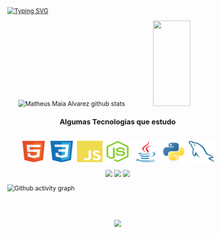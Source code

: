 [![Typing SVG](https://readme-typing-svg.herokuapp.com/?color=DB0707&size=35&center=true&vCenter=true&width=1000&lines=Ola!+Me+Chamo+Bernardo;Tenho+17+anos;Sou+de+Criciúma;Estudo+programação++no+Cedup;Curso+TECNICO+EM+INFORMATICA;Seja+bem-vindo+a+meu+perfil)](https://git.io/typing-svg)


<div align="center">  
  <img width="49%" height="195px" src="https://github-readme-stats.vercel.app/api?username=BernardoSsilva&show_icons=true&count_private=true&hide_border=true&title_color=00bfbf&icon_color=00bfbf&text_color=c9d1d9&bg_color=0d1117" alt="Matheus Maia Alvarez github stats" /> 
  <img width="41%" height="195px" src="https://github-readme-stats.vercel.app/api/top-langs/?username=BernardoSsilva&layout=compact&hide_border=true&title_color=00bfbf&text_color=00bfbf&bg_color=0d1117" />
</div>

<h3 align="center">Algumas Tecnologias que estudo</h3>
<div style="display: inline_block" align="center" ><br>
  <img align="center" alt="Bernardo-HTML" height="50" width="60" src="https://raw.githubusercontent.com/devicons/devicon/master/icons/html5/html5-original.svg">
  <img align="center" alt="Bernardo-CSS" height="50" width="60" src="https://raw.githubusercontent.com/devicons/devicon/master/icons/css3/css3-original.svg">
  <img align="center" alt="Bernardo-Js" height="50" width="60" src="https://raw.githubusercontent.com/devicons/devicon/master/icons/javascript/javascript-plain.svg">
  <img align="center" alt="Bernardo-NodeJs" height="50" width="60" src="https://raw.githubusercontent.com/devicons/devicon/master/icons/nodejs/nodejs-original.svg">
  <img align="center" alt="Bernardo-Java" height="50" width="60" src="https://raw.githubusercontent.com/devicons/devicon/master/icons/java/java-original.svg">
  <img align="center" alt="Bernardo-Python" height="50" width="60" src="https://raw.githubusercontent.com/devicons/devicon/master/icons/python/python-original.svg">
<img align="center" alt="Bernardo-MySQL" height="50" width="60" src="https://raw.githubusercontent.com/devicons/devicon/master/icons/mysql/mysql-original.svg">
</div>
<br>


<div align="center" padding="0.7rem"> 
  <a href="https://www.instagram.com/print_berenarando/" target="_blank"><img src="https://img.shields.io/badge/-Instagram-%23E4405F?style=for-the-badge&logo=instagram&logoColor=white" target="_blank"></a>
  <a href = "mailto:bernardo.ssilva0808@gmail.com"><img src="https://img.shields.io/badge/-Gmail-%23333?style=for-the-badge&logo=gmail&logoColor=white" target="_blank"></a>
  <a href="https://www.linkedin.com/in/bernardo-santos-96a70b268/" target="_blank"><img src="https://img.shields.io/badge/-LinkedIn-%230077B5?style=for-the-badge&logo=linkedin&logoColor=white" target="_blank"></a> 
  
</div>


![Github activity graph](https://github-readme-activity-graph.cyclic.app/graph?username=BernardoSsilva&theme=gotham)

<br>
<br>

<p align="center"><img align="center" src="https://profile-counter.glitch.me/{BernardoSsilva}/count.svg" /></p> 
